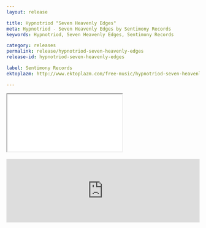 ```yaml
---
layout: release

title: Hypnotriod "Seven Heavenly Edges"
meta: Hypnotriod - Seven Heavenly Edges by Sentimony Records
keywords: Hypnotriod, Seven Heavenly Edges, Sentimony Records

category: releases
permalink: release/hypnotriod-seven-heavenly-edges
release-id: hypnotriod-seven-heavenly-edges

label: Sentimony Records
ektoplazm: http://www.ektoplazm.com/free-music/hypnotriod-seven-heavenly-edges

---
```


<div class="embed-responsive embed-responsive-4by3">
  <iframe class="embed-responsive-item" src="//coub.com/embed/6zz38?muted=false&autostart=false&originalSize=false&hideTopBar=false&startWithHD=true"></iframe>
</div>

<br>

<iframe width="100%" height="166" scrolling="no" frameborder="no" src="https://w.soundcloud.com/player/?url=https%3A//api.soundcloud.com/tracks/52257086&amp;color=ff5500&amp;auto_play=false&amp;hide_related=false&amp;show_comments=true&amp;show_user=true&amp;show_reposts=false"></iframe>
